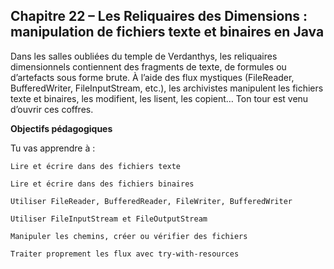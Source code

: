 ## Chapitre 22 – Les Reliquaires des Dimensions : manipulation de fichiers texte et binaires en Java

Dans les salles oubliées du temple de Verdanthys, les reliquaires dimensionnels contiennent des fragments de texte, de formules ou d’artefacts sous forme brute. À l’aide des flux mystiques (FileReader, BufferedWriter, FileInputStream, etc.), les archivistes manipulent les fichiers texte et binaires, les modifient, les lisent, les copient… Ton tour est venu d’ouvrir ces coffres.

**Objectifs pédagogiques**

Tu vas apprendre à :

    Lire et écrire dans des fichiers texte

    Lire et écrire dans des fichiers binaires

    Utiliser FileReader, BufferedReader, FileWriter, BufferedWriter

    Utiliser FileInputStream et FileOutputStream

    Manipuler les chemins, créer ou vérifier des fichiers

    Traiter proprement les flux avec try-with-resources
